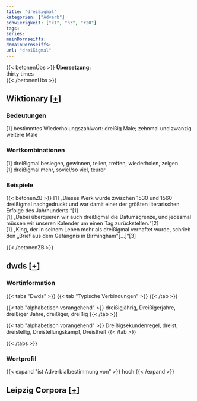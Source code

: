 ```yaml
---
title: "dreißigmal"
kategorien: ["Adverb"]
schwierigkeit: ["k1", "h3", "r20"]
tags:
series:
mainDornseiffs:
domainDornseiffs:
url: "dreißigmal"
---
```


{{< betonenÜbs >}}
**Übersetzung:**  
thirty times  
{{< /betonenÜbs >}}

## Wiktionary [[+](https://de.wiktionary.org/wiki/dreißigmal)]

### Bedeutungen
[1] bestimmtes Wiederholungszahlwort: dreißig Male; zehnmal und zwanzig weitere Male  

### Wortkombinationen
[1] dreißigmal besiegen, gewinnen, teilen, treffen, wiederholen, zeigen  
[1] dreißigmal mehr, soviel/so viel, teurer  

### Beispiele
{{< betonenZB >}}
[1] „Dieses Werk wurde zwischen 1530 und 1560 dreißigmal nachgedruckt und war damit einer der größten literarischen Erfolge des Jahrhunderts.“[1]  
[1] „Dabei überqueren wir auch dreißigmal die Datumsgrenze, und jedesmal müssen wir unseren Kalender um einen Tag zurückstellen.“[2]  
[1] „King, der in seinem Leben mehr als dreißigmal verhaftet wurde, schrieb den „Brief aus dem Gefängnis in Birmingham"[…]“[3]  

{{< /betonenZB >}}


## dwds [[+](https://www.dwds.de/wb/dreißigmal)]

### Wortinformation
{{< tabs "Dwds" >}}
{{< tab "Typische Verbindungen" >}}
{{< /tab >}}

{{< tab "alphabetisch vorangehend" >}}
dreißigjährig, Dreißigerjahre, dreißiger Jahre, dreißiger, dreißig
{{< /tab >}}

{{< tab "alphabetisch vorangehend" >}}
Dreißigsekundenregel, dreist, dreistellig, Dreistellungskampf, Dreistheit
{{< /tab >}}

{{< /tabs >}}

### Wortprofil
{{< expand "ist Adverbialbestimmung von" >}} hoch {{< /expand >}}

## Leipzig Corpora [[+](https://corpora.uni-leipzig.de/en/res?word=dreißigmal&corpusId=deu_newscrawl-public_2018)]

